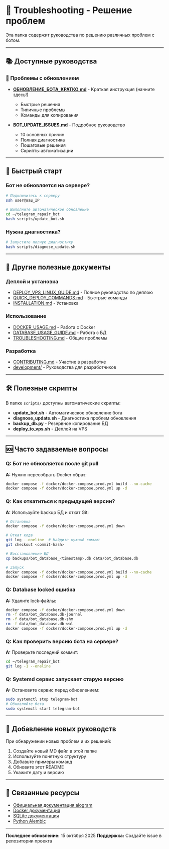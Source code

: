 # 🔧 Troubleshooting - Решение проблем

Эта папка содержит руководства по решению различных проблем с ботом.

---

## 📚 Доступные руководства

### 🔄 Проблемы с обновлением

- **[ОБНОВЛЕНИЕ_БОТА_КРАТКО.md](ОБНОВЛЕНИЕ_БОТА_КРАТКО.md)** - Краткая инструкция (начните здесь!)
  - Быстрые решения
  - Типичные проблемы
  - Команды для копирования

- **[BOT_UPDATE_ISSUES.md](BOT_UPDATE_ISSUES.md)** - Подробное руководство
  - 10 основных причин
  - Полная диагностика
  - Пошаговые решения
  - Скрипты автоматизации

---

## 🚀 Быстрый старт

### Бот не обновляется на сервере?

```bash
# Подключитесь к серверу
ssh user@ваш_IP

# Выполните автоматическое обновление
cd ~/telegram_repair_bot
bash scripts/update_bot.sh
```

### Нужна диагностика?

```bash
# Запустите полную диагностику
bash scripts/diagnose_update.sh
```

---

## 📖 Другие полезные документы

### Деплой и установка
- [DEPLOY_VPS_LINUX_GUIDE.md](../deployment/DEPLOY_VPS_LINUX_GUIDE.md) - Полное руководство по деплою
- [QUICK_DEPLOY_COMMANDS.md](../deployment/QUICK_DEPLOY_COMMANDS.md) - Быстрые команды
- [INSTALLATION.md](../INSTALLATION.md) - Установка

### Использование
- [DOCKER_USAGE.md](../DOCKER_USAGE.md) - Работа с Docker
- [DATABASE_USAGE_GUIDE.md](../DATABASE_USAGE_GUIDE.md) - Работа с БД
- [TROUBLESHOOTING.md](../TROUBLESHOOTING.md) - Общие проблемы

### Разработка
- [CONTRIBUTING.md](../CONTRIBUTING.md) - Участие в разработке
- [development/](../development/) - Руководства для разработчиков

---

## 🛠️ Полезные скрипты

В папке `scripts/` доступны автоматические скрипты:

- **update_bot.sh** - Автоматическое обновление бота
- **diagnose_update.sh** - Диагностика проблем обновления
- **backup_db.py** - Резервное копирование БД
- **deploy_to_vps.sh** - Деплой на VPS

---

## 🆘 Часто задаваемые вопросы

### Q: Бот не обновляется после git pull

**A:** Нужно пересобрать Docker образ:
```bash
docker compose -f docker/docker-compose.prod.yml build --no-cache
docker compose -f docker/docker-compose.prod.yml up -d
```

### Q: Как откатиться к предыдущей версии?

**A:** Используйте backup БД и откат Git:
```bash
# Остановка
docker compose -f docker/docker-compose.prod.yml down

# Откат кода
git log --oneline  # Найдите нужный коммит
git checkout <commit-hash>

# Восстановление БД
cp backups/bot_database_<timestamp>.db data/bot_database.db

# Запуск
docker compose -f docker/docker-compose.prod.yml build --no-cache
docker compose -f docker/docker-compose.prod.yml up -d
```

### Q: Database locked ошибка

**A:** Удалите lock-файлы:
```bash
docker compose -f docker/docker-compose.prod.yml down
rm -f data/bot_database.db-journal
rm -f data/bot_database.db-shm
rm -f data/bot_database.db-wal
docker compose -f docker/docker-compose.prod.yml up -d
```

### Q: Как проверить версию бота на сервере?

**A:** Проверьте последний коммит:
```bash
cd ~/telegram_repair_bot
git log -1 --oneline
```

### Q: Systemd сервис запускает старую версию

**A:** Остановите сервис перед обновлением:
```bash
sudo systemctl stop telegram-bot
# Обновляйте бота
sudo systemctl start telegram-bot
```

---

## 📝 Добавление новых руководств

При обнаружении новых проблем и их решений:

1. Создайте новый MD файл в этой папке
2. Используйте понятную структуру
3. Добавьте примеры команд
4. Обновите этот README
5. Укажите дату и версию

---

## 🔗 Связанные ресурсы

- [Официальная документация aiogram](https://docs.aiogram.dev/)
- [Docker документация](https://docs.docker.com/)
- [SQLite документация](https://www.sqlite.org/docs.html)
- [Python Alembic](https://alembic.sqlalchemy.org/)

---

**Последнее обновление:** 15 октября 2025
**Поддержка:** Создайте issue в репозитории проекта
